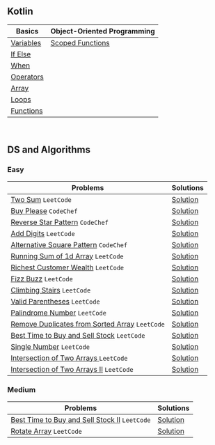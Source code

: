 ## Kotlin

| Basics                                                                                                                | Object-Oriented Programming                                                                                                      |
|-----------------------------------------------------------------------------------------------------------------------|----------------------------------------------------------------------------------------------------------------------------------|
| [Variables](https://github.com/sahuadarsh0/Kotlin-And-DataStructures/blob/master/src/main/kotlin/basics/Variables.kt) | [Scoped Functions](https://github.com/sahuadarsh0/Kotlin-And-DataStructures/blob/master/src/main/kotlin/oops/ScopedFunctions.kt) |
| [If Else](https://github.com/sahuadarsh0/Kotlin-And-DataStructures/blob/master/src/main/kotlin/basics/IfElse.kt)      |                                                                                                                                  |
| [When](https://github.com/sahuadarsh0/Kotlin-And-DataStructures/blob/master/src/main/kotlin/basics/When.kt)           |                                                                                                                                  |
| [Operators](https://github.com/sahuadarsh0/Kotlin-And-DataStructures/blob/master/src/main/kotlin/basics/Operators.kt) |                                                                                                                                  |
| [Array](https://github.com/sahuadarsh0/Kotlin-And-DataStructures/blob/master/src/main/kotlin/basics/Array.kt)         |                                                                                                                                  |
| [Loops](https://github.com/sahuadarsh0/Kotlin-And-DataStructures/blob/master/src/main/kotlin/basics/Loops.kt)         |                                                                                                                                  |
| [Functions](https://github.com/sahuadarsh0/Kotlin-And-DataStructures/blob/master/src/main/kotlin/basics/Functions.kt) |                                                                                                                                  |

<br/>

## DS and Algorithms

### Easy

| Problems                                                                                                             | Solutions                                                                                                                                               |
|----------------------------------------------------------------------------------------------------------------------|---------------------------------------------------------------------------------------------------------------------------------------------------------|
| [Two Sum](https://leetcode.com/problems/two-sum/) `LeetCode`                                                         | [Solution](https://github.com/sahuadarsh0/Kotlin-And-DataStructures/blob/master/src/main/kotlin/datastructures/easy/TwoSum.kt)                          |
| [Buy Please](https://www.codechef.com/problems/BUYPLSE) `CodeChef`                                                   | [Solution](https://github.com/sahuadarsh0/Kotlin-And-DataStructures/blob/master/src/main/kotlin/datastructures/easy/BuyPlease.kt)                       |
| [Reverse Star Pattern](https://www.codechef.com/CCSTART2/problems/REVSTRPT) `CodeChef`                               | [Solution](https://github.com/sahuadarsh0/Kotlin-And-DataStructures/blob/master/src/main/kotlin/datastructures/easy/ReverseStarPattern.kt)              |
| [Add Digits](https://leetcode.com/problems/add-digits/) `LeetCode`                                                   | [Solution](https://github.com/sahuadarsh0/Kotlin-And-DataStructures/blob/master/src/main/kotlin/datastructures/easy/AddDigits.kt)                       |
| [Alternative Square Pattern](https://www.codechef.com/CCSTART2/problems/SQALPAT) `CodeChef`                          | [Solution](https://github.com/sahuadarsh0/Kotlin-And-DataStructures/blob/master/src/main/kotlin/datastructures/easy/AlternativeSquarePattern.kt)        |
| [Running Sum of 1d Array](https://leetcode.com/problems/running-sum-of-1d-array/) `LeetCode`                         | [Solution](https://github.com/sahuadarsh0/Kotlin-And-DataStructures/blob/master/src/main/kotlin/datastructures/easy/Running-sum-of-1d-array.kt)         |
| [Richest Customer Wealth](https://leetcode.com/problems/richest-customer-wealth/) `LeetCode`                         | [Solution](https://github.com/sahuadarsh0/Kotlin-And-DataStructures/blob/master/src/main/kotlin/datastructures/easy/RichestCustomerWealth.kt)           |
| [Fizz Buzz](https://leetcode.com/problems/fizz-buzz/) `LeetCode`                                                     | [Solution](https://github.com/sahuadarsh0/Kotlin-And-DataStructures/blob/master/src/main/kotlin/datastructures/easy/FizzBuzz.kt)                        |
| [Climbing Stairs](https://leetcode.com/problems/climbing-stairs/) `LeetCode`                                         | [Solution](https://github.com/sahuadarsh0/Kotlin-And-DataStructures/blob/master/src/main/kotlin/datastructures/easy/ClimbingStairs.kt)                  |
| [Valid Parentheses](https://leetcode.com/problems/valid-parentheses/) `LeetCode`                                     | [Solution](https://github.com/sahuadarsh0/Kotlin-And-DataStructures/blob/master/src/main/kotlin/datastructures/easy/ValidParentheses.kt)                |
| [Palindrome Number](https://leetcode.com/problems/palindrome-number/) `LeetCode`                                     | [Solution](https://github.com/sahuadarsh0/Kotlin-And-DataStructures/blob/master/src/main/kotlin/datastructures/easy/PalindromeNumber.kt)                |
| [Remove Duplicates from Sorted Array](https://leetcode.com/problems/remove-duplicates-from-sorted-array/) `LeetCode` | [Solution](https://github.com/sahuadarsh0/Kotlin-And-DataStructures/blob/master/src/main/kotlin/datastructures/easy/RemoveDuplicatesFromSortedArray.kt) |
| [Best Time to Buy and Sell Stock](https://leetcode.com/problems/best-time-to-buy-and-sell-stock/) `LeetCode`         | [Solution](https://github.com/sahuadarsh0/Kotlin-And-DataStructures/blob/master/src/main/kotlin/datastructures/easy/BestTimetoBuyandSellStock.kt)       |
| [Single Number](https://leetcode.com/problems/single-number/) `LeetCode`                                             | [Solution](https://github.com/sahuadarsh0/Kotlin-And-DataStructures/blob/master/src/main/kotlin/datastructures/easy/SingleNumber.kt)                    |
| [Intersection of Two Arrays ](https://leetcode.com/problems/intersection-of-two-arrays/) `LeetCode`                  | [Solution](https://github.com/sahuadarsh0/Kotlin-And-DataStructures/blob/master/src/main/kotlin/datastructures/easy/IntersectionOfTwoArrays.kt)         |
| [Intersection of Two Arrays II](https://leetcode.com/problems/intersection-of-two-arrays-ii/) `LeetCode`             | [Solution](https://github.com/sahuadarsh0/Kotlin-And-DataStructures/blob/master/src/main/kotlin/datastructures/easy/IntersectionOfTwoArrays2.kt)        |

### Medium

| Problems                                                                                                           | Solutions                                                                                                                                          |
|--------------------------------------------------------------------------------------------------------------------|----------------------------------------------------------------------------------------------------------------------------------------------------|
| [Best Time to Buy and Sell Stock II](https://leetcode.com/problems/best-time-to-buy-and-sell-stock-ii/) `LeetCode` | [Solution](https://github.com/sahuadarsh0/Kotlin-And-DataStructures/blob/master/src/main/kotlin/datastructures/easy/BestTimetoBuyandSellStock2.kt) |
| [Rotate Array](https://leetcode.com/problems/rotate-array/) `LeetCode`                                             | [Solution](https://github.com/sahuadarsh0/Kotlin-And-DataStructures/blob/master/src/main/kotlin/datastructures/easy/RotateArray.kt)                |
